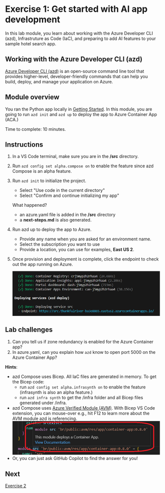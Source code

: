 # Exercise 1: Get started with AI app development

In this lab module, you learn about working with the Azure Developer CLI (azd), Infrastruture as Code (IaC), and preparing to add AI features to your sample hotel search app.

## Working with the Azure Developer CLI (azd)

[Azure Developer CLI (azd)](https://aka.ms/azd) is an open-source command line tool that provides higher-level, developer-friendly commands that can help you build, deploy, and manage your application on Azure. 

## Module overview

You ran the Python app locally in [Getting Started](getting-started.md). In this module, you are going to run `azd init` and `azd up` to deploy the app to Azure Container App (ACA.)

Time to complete: 10 minutes.

## Instructions
1. In a VS Code terminal, make sure you are in the **/src** directory. 
1. Run `azd config set alpha.compose on` to enable the feature since azd Compose is an alpha feature.
1. Run `azd init` to initialize the project.
    * Select "Use code in the current directory"
    * Select "Confirm and continue initializing my app"

    What happened?
    * an azure.yaml file is added in the **/src** directory
    * a **next-steps.md** is also generated.

1. Run azd up to deploy the app to Azure.
    * Provide any name when you are asked for an environment name.
    * Select the subscription you want to use
    * Provide a location, you can use for examples, **East US 2**.
1. Once provision and deployment is complete, click the endpoint to check out the app running on Azure.

    ![azd up](/Lab-Instructions/Images/1.azd-up-done.png)

    
## Lab challenges

1. Can you tell us if zone redundancy is enabled for the Azure Container app?
1. In azure.yaml, can you explain how `azd` know to open port 5000 on the Azure Container App?

**Hints**: 
* azd Compose uses Bicep. All IaC files are generated in memory. To get the Bicep code:
    * run `azd config set alpha.infrasynth on` to enable the feature (infrasynth is also an alpha feature.)
    * run `azd infra synth` to get the /infra folder and all Bicep files generated under /infra.
* azd Compose uses [Azure Verified Module (AVM)](https://aka.ms/AVM). With Bicep VS Code extension, you can mouse-over e.g.,  hit F12 to learn more about the AVM module azd is referencing.
![Mouse over module name](/Lab-Instructions/Images/1.mouse-over-avm.png)
* Or, you can just ask GitHub Copilot to find the answer for you!

## Next
[Exercise 2](/Lab-Instructions/Exercise-2.md)
 
